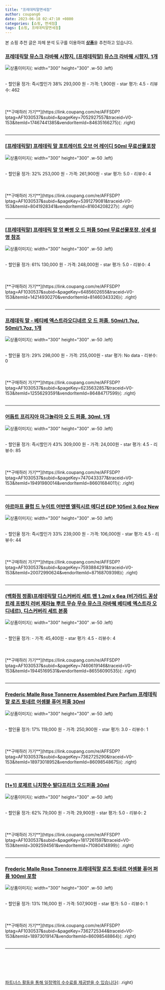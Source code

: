 ```yaml
---
title: "프레데릭말면세점"
author: coupang6
date: 2023-06-18 02:47:10 +0800
categories: [쇼핑, 면세점]
tags: [쇼핑, 프레데릭말면세점]
---
```


본 쇼핑 추천 글은 자체 분석 도구를 이용하여 [**상품**](https://link.coupang.com/a/bao1ui)을 추천하고 있습니다.

### [프레데릭말 뮤스크 라바줴 시향지, [프레데릭말] 뮤스크 라바줴 시향지, 1개](https://link.coupang.com/re/AFFSDP?lptag=AF1030537&subid=&pageKey=7052927557&traceid=V0-153&itemId=17467441385&vendorItemId=84635166275)

![상품이미지](https://thumbnail8.coupangcdn.com/thumbnails/remote/230x230ex/image/vendor_inventory/fecb/f0cc9e40a4083511aaa44946b836d4e84a8b062ac914cc44b16481936449.png){: width="300" height="300" .w-50 .left}


<br>
- 할인율 정가: 즉시할인가 38%  293,000   원
- 가격: 1,900원
- star 평가: 4.5
- 리뷰수: 462
<br>
<br>
<br>
<br>
[**구매하러 가기**](https://link.coupang.com/re/AFFSDP?lptag=AF1030537&subid=&pageKey=7052927557&traceid=V0-153&itemId=17467441385&vendorItemId=84635166275){: .right}
<br>
<br>

---

### [[프레데릭말] 프레데릭 말 포트레이트 오브 어 레이디 50ml 무료선물포장](https://link.coupang.com/re/AFFSDP?lptag=AF1030537&subid=&pageKey=5391279081&traceid=V0-153&itemId=8041928341&vendorItemId=81604208227)

![상품이미지](https://thumbnail10.coupangcdn.com/thumbnails/remote/230x230ex/image/vendor_inventory/d499/e1e3f2c0a73b0465fb92df8606e3d9b1da08e0c51d3682a68897b70e618d.jpg){: width="300" height="300" .w-50 .left}


<br>
- 할인율 정가: 32%  253,000   원
- 가격: 261,900원
- star 평가: 5.0
- 리뷰수: 4
<br>
<br>
<br>
<br>
[**구매하러 가기**](https://link.coupang.com/re/AFFSDP?lptag=AF1030537&subid=&pageKey=5391279081&traceid=V0-153&itemId=8041928341&vendorItemId=81604208227){: .right}
<br>
<br>

---

### [[프레데릭말] 프레데릭 말 엉 빠썽 오 드 퍼퓸 50ml 무료선물포장, 상세 설명 참조](https://link.coupang.com/re/AFFSDP?lptag=AF1030537&subid=&pageKey=6485602655&traceid=V0-153&itemId=14214930270&vendorItemId=81460343326)

![상품이미지](https://thumbnail10.coupangcdn.com/thumbnails/remote/230x230ex/image/vendor_inventory/5254/0a3ea06a06c2f1d27c926f67f1732fe996b24142bd2639f9c248d2a80c34.jpg){: width="300" height="300" .w-50 .left}


<br>
- 할인율 정가: 61%  130,000   원
- 가격: 248,000원
- star 평가: 5.0
- 리뷰수: 4
<br>
<br>
<br>
<br>
[**구매하러 가기**](https://link.coupang.com/re/AFFSDP?lptag=AF1030537&subid=&pageKey=6485602655&traceid=V0-153&itemId=14214930270&vendorItemId=81460343326){: .right}
<br>
<br>

---

### [프레데릭 말 - 베티베 엑스트라오디네르 오 드 퍼퓸, 50ml/1.7oz, 50ml/1.7oz, 1개](https://link.coupang.com/re/AFFSDP?lptag=AF1030537&subid=&pageKey=6235632857&traceid=V0-153&itemId=12556293591&vendorItemId=86484717599)

![상품이미지](https://thumbnail10.coupangcdn.com/thumbnails/remote/230x230ex/image/vendor_inventory/d17e/70630a9bb492056ffaf9eba8ef6c4e9e2b385ca1107a626ae0a6675c9944.jpg){: width="300" height="300" .w-50 .left}


<br>
- 할인율 정가: 29%  298,000   원
- 가격: 255,000원
- star 평가: No data
- 리뷰수: 0
<br>
<br>
<br>
<br>
[**구매하러 가기**](https://link.coupang.com/re/AFFSDP?lptag=AF1030537&subid=&pageKey=6235632857&traceid=V0-153&itemId=12556293591&vendorItemId=86484717599){: .right}
<br>
<br>

---

### [어돕트 프리지아 마그놀리아 오 드 퍼퓸, 30ml, 1개](https://link.coupang.com/re/AFFSDP?lptag=AF1030537&subid=&pageKey=7470433377&traceid=V0-153&itemId=19491980014&vendorItemId=86601684011)

![상품이미지](https://thumbnail8.coupangcdn.com/thumbnails/remote/230x230ex/image/retail/images/2023/07/17/10/4/3860d02a-f946-4a80-9699-9a1b066f8b2d.jpg){: width="300" height="300" .w-50 .left}


<br>
- 할인율 정가: 즉시할인가 43%  309,000   원
- 가격: 24,000원
- star 평가: 4.5
- 리뷰수: 85
<br>
<br>
<br>
<br>
[**구매하러 가기**](https://link.coupang.com/re/AFFSDP?lptag=AF1030537&subid=&pageKey=7470433377&traceid=V0-153&itemId=19491980014&vendorItemId=86601684011){: .right}
<br>
<br>

---

### [아르마프 클럽 드 누이트 어반맨 엘릭시르 에디션 EDP 105ml 3.6oz New](https://link.coupang.com/re/AFFSDP?lptag=AF1030537&subid=&pageKey=7593884291&traceid=V0-153&itemId=20072990624&vendorItemId=87168709398)

![상품이미지](https://thumbnail10.coupangcdn.com/thumbnails/remote/230x230ex/image/vendor_inventory/c37c/270917219ca5dc87c8ff39cb3f45ddf6a6ef231f9082fb10afb882eab585.jpg){: width="300" height="300" .w-50 .left}


<br>
- 할인율 정가: 즉시할인가 33%  239,000   원
- 가격: 106,000원
- star 평가: 4.5
- 리뷰수: 44
<br>
<br>
<br>
<br>
[**구매하러 가기**](https://link.coupang.com/re/AFFSDP?lptag=AF1030537&subid=&pageKey=7593884291&traceid=V0-153&itemId=20072990624&vendorItemId=87168709398){: .right}
<br>
<br>

---

### [(백화점 정품)프레데릭말 디스커버리 세트 맨 1.2ml x 6ea (비가라드 꽁상트레 프렌치 러버 제라늄 뿌르 무슈 무슈 뮤스크 라바줴 베티베 엑스트라 오디네르), 디스커버리 세트 본품](https://link.coupang.com/re/AFFSDP?lptag=AF1030537&subid=&pageKey=7460619146&traceid=V0-153&itemId=19445169531&vendorItemId=86556090535)

![상품이미지](https://thumbnail6.coupangcdn.com/thumbnails/remote/230x230ex/image/vendor_inventory/da56/daed87e0f3f949a9ea5a2659a5abd702a62200b91b542f70faf588800d57.jpg){: width="300" height="300" .w-50 .left}


<br>
- 할인율 정가: 
- 가격: 45,400원
- star 평가: 4.5
- 리뷰수: 4
<br>
<br>
<br>
<br>
[**구매하러 가기**](https://link.coupang.com/re/AFFSDP?lptag=AF1030537&subid=&pageKey=7460619146&traceid=V0-153&itemId=19445169531&vendorItemId=86556090535){: .right}
<br>
<br>

---

### [Frederic Malle Rose Tonnerre Assembled Pure Parfum 프레데릭말 로즈 토네르 어셈블 퓨어 퍼퓸 30ml](https://link.coupang.com/re/AFFSDP?lptag=AF1030537&subid=&pageKey=7362725290&traceid=V0-153&itemId=18973018952&vendorItemId=86098548675)

![상품이미지](https://thumbnail8.coupangcdn.com/thumbnails/remote/230x230ex/image/vendor_inventory/60f3/80edcd1de81add1009aa0959f834da8d7de3d87a21191203aeb0c651cd3b.jpg){: width="300" height="300" .w-50 .left}


<br>
- 할인율 정가: 17%  119,000   원
- 가격: 250,900원
- star 평가: 3.0
- 리뷰수: 1
<br>
<br>
<br>
<br>
[**구매하러 가기**](https://link.coupang.com/re/AFFSDP?lptag=AF1030537&subid=&pageKey=7362725290&traceid=V0-153&itemId=18973018952&vendorItemId=86098548675){: .right}
<br>
<br>

---

### [[1+1] 로제르 니치향수 발다프리크 오드퍼퓸 30ml](https://link.coupang.com/re/AFFSDP?lptag=AF1030537&subid=&pageKey=1817261597&traceid=V0-153&itemId=3092594561&vendorItemId=71080414899)

![상품이미지](https://thumbnail9.coupangcdn.com/thumbnails/remote/230x230ex/image/vendor_inventory/4fe0/2b455c48e18019f9a1d6115f9a851ba4e00b06d3befe9ebb4a05b7c5dd8a.jpg){: width="300" height="300" .w-50 .left}


<br>
- 할인율 정가: 62%  79,000   원
- 가격: 29,900원
- star 평가: 5.0
- 리뷰수: 2
<br>
<br>
<br>
<br>
[**구매하러 가기**](https://link.coupang.com/re/AFFSDP?lptag=AF1030537&subid=&pageKey=1817261597&traceid=V0-153&itemId=3092594561&vendorItemId=71080414899){: .right}
<br>
<br>

---

### [Frederic Malle Rose Tonnerre 프레데릭말 로즈 토네르 어셈블 퓨어 퍼퓸 100ml 포함](https://link.coupang.com/re/AFFSDP?lptag=AF1030537&subid=&pageKey=7362725344&traceid=V0-153&itemId=18973019147&vendorItemId=86098548864)

![상품이미지](https://thumbnail8.coupangcdn.com/thumbnails/remote/230x230ex/image/vendor_inventory/60f3/80edcd1de81add1009aa0959f834da8d7de3d87a21191203aeb0c651cd3b.jpg){: width="300" height="300" .w-50 .left}


<br>
- 할인율 정가: 13%  116,000   원
- 가격: 507,900원
- star 평가: 5.0
- 리뷰수: 1
<br>
<br>
<br>
<br>
[**구매하러 가기**](https://link.coupang.com/re/AFFSDP?lptag=AF1030537&subid=&pageKey=7362725344&traceid=V0-153&itemId=18973019147&vendorItemId=86098548864){: .right}
<br>
<br>

---
<br><br><br><br><br> [파트너스 활동을 통해 일정액의 수수료를 제공받을 수 있습니다](https://link.coupang.com/a/bao1ui){: .right}